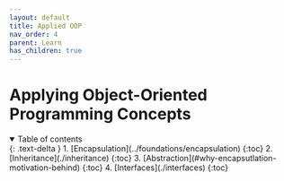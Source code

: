 ```yaml
---
layout: default
title: Applied OOP
nav_order: 4
parent: Learn
has_children: true
---
```


# Applying Object-Oriented Programming Concepts

<details open markdown="block">
  <summary>
    Table of contents
  </summary>
  {: .text-delta }
1. [Encapsulation](../foundations/encapsulation)
   {:toc}
2. [Inheritance](./inheritance)
   {:toc}
3. [Abstraction](#why-encapsutlation-motivation-behind)
   {:toc}
4. [Interfaces](./interfaces)
   {:toc}
</details>

